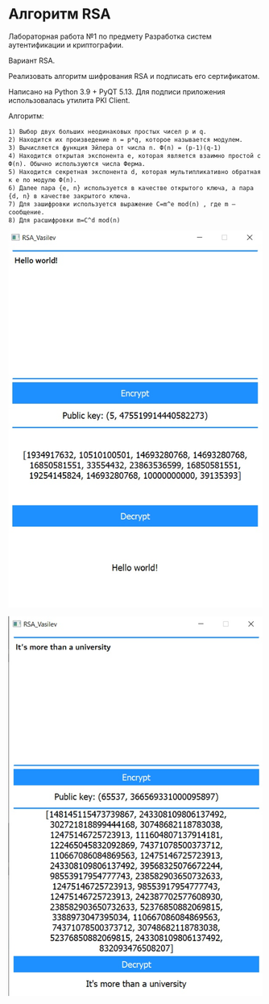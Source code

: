 # Алгоритм RSA

Лабораторная работа №1 по предмету Разработка систем аутентификации и криптографии.

Вариант RSA.

Реализовать алгоритм шифрования RSA и подписать его сертификатом.

Написано на Python 3.9 + PyQT 5.13.
Для подписи приложения использовалась утилита PKI Client.

Алгоритм:

	1) Выбор двух больших неодинаковых простых чисел p и q.
	2) Находится их произведение n = p*q, которое называется модулем.
	3) Вычисляется функция Эйлера от числа n. Ф(n) = (p-1)(q-1)
	4) Находится открытая экспонента e, которая является взаимно простой с Ф(n). Обычно используются числа Ферма.
	5) Находится секретная экспонента d, которая мультипликативно обратная к e по модулю Ф(n).
	6) Далее пара {e, n} используется в качестве открытого ключа, а пара {d, n} в качестве закрытого ключа.
	7) Для зашифровки используется выражение C=m^e mod(n) , где m – сообщение.
	8) Для расшифровки m=C^d mod(n)


![alt text](screenshots/-VQCgHQb4Pg.jpg)

![alt text](screenshots/ivC9aQfrV-c.jpg)




